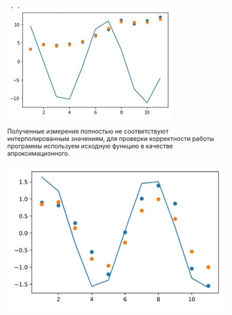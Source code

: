 ![График функции заданный в варианте 6](./files/plot_from_var.jpg)

Полученные измерения полностью не соответствуют интерполированным значениям, для проверки корректности работы программы используем исходную функцию в качестве апроксимационного.

![Полученный график](./files/plot.jpg)
